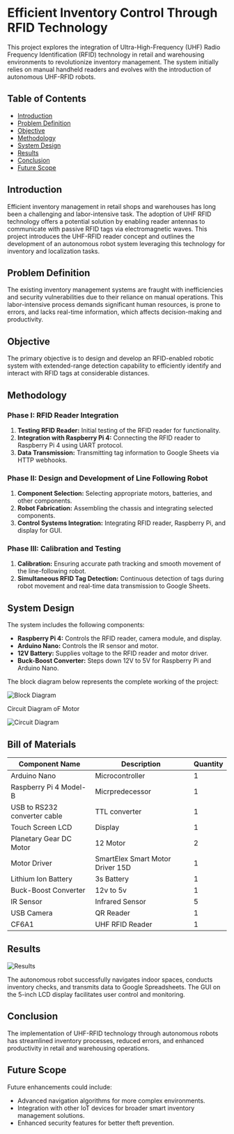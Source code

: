 # Efficient Inventory Control Through RFID Technology

This project explores the integration of Ultra-High-Frequency (UHF) Radio Frequency Identification (RFID) technology in retail and warehousing environments to revolutionize inventory management. The system initially relies on manual handheld readers and evolves with the introduction of autonomous UHF-RFID robots.

## Table of Contents

- [Introduction](#introduction)
- [Problem Definition](#problem-definition)
- [Objective](#objective)
- [Methodology](#methodology)
- [System Design](#system-design)
- [Results](#results)
- [Conclusion](#conclusion)
- [Future Scope](#future-scope)


## Introduction

Efficient inventory management in retail shops and warehouses has long been a challenging and labor-intensive task. The adoption of UHF RFID technology offers a potential solution by enabling reader antennas to communicate with passive RFID tags via electromagnetic waves. This project introduces the UHF-RFID reader concept and outlines the development of an autonomous robot system leveraging this technology for inventory and localization tasks.

## Problem Definition

The existing inventory management systems are fraught with inefficiencies and security vulnerabilities due to their reliance on manual operations. This labor-intensive process demands significant human resources, is prone to errors, and lacks real-time information, which affects decision-making and productivity. 

## Objective

The primary objective is to design and develop an RFID-enabled robotic system with extended-range detection capability to efficiently identify and interact with RFID tags at considerable distances.

## Methodology

### Phase I: RFID Reader Integration
1. **Testing RFID Reader:** Initial testing of the RFID reader for functionality.
2. **Integration with Raspberry Pi 4:** Connecting the RFID reader to Raspberry Pi 4 using UART protocol.
3. **Data Transmission:** Transmitting tag information to Google Sheets via HTTP webhooks.

### Phase II: Design and Development of Line Following Robot
1. **Component Selection:** Selecting appropriate motors, batteries, and other components.
2. **Robot Fabrication:** Assembling the chassis and integrating selected components.
3. **Control Systems Integration:** Integrating RFID reader, Raspberry Pi, and display for GUI.

### Phase III: Calibration and Testing
1. **Calibration:** Ensuring accurate path tracking and smooth movement of the line-following robot.
2. **Simultaneous RFID Tag Detection:** Continuous detection of tags during robot movement and real-time data transmission to Google Sheets.

## System Design

The system includes the following components:
- **Raspberry Pi 4:** Controls the RFID reader, camera module, and display.
- **Arduino Nano:** Controls the IR sensor and motor.
- **12V Battery:** Supplies voltage to the RFID reader and motor driver.
- **Buck-Boost Converter:** Steps down 12V to 5V for Raspberry Pi and Arduino Nano.

The block diagram below represents the complete working of the project:

![Block Diagram](https://github.com/Dhanush-b/Efficient-Inventory-Control-Through-RFID-Technology/assets/83268895/ee8b3b75-04ce-4b61-93ae-e9a562f95667)

Circuit Diagram oF Motor

![Circuit Diagram](https://github.com/Dhanush-b/Efficient-Inventory-Control-Through-RFID-Technology/assets/83268895/d4807123-a6ff-49b0-be68-f04efa8ab724)

## Bill of Materials
| Component Name   | Description  | Quantity |
|------------------|--------------|----------|
| Arduino Nano     | Microcontroller | 1      |
| Raspberry Pi 4 Model-B | Micrpredecessor  | 1      |
| USB to RS232 converter cable         | TTL converter | 1      |
| Touch Screen LCD    | Display | 1      |
| Planetary Gear DC Motor           | 12 Motor     | 2      |
|  Motor Driver         | SmartElex Smart Motor Driver 15D     | 1      |
| Lithium Ion Battery | 3s Battery   | 1      |
| Buck-Boost Converter | 12v to 5v | 1  |
| IR Sensor        | Infrared Sensor | 5      |
|  USB Camera        | QR Reader | 1|
|  CF6A1           | UHF RFID Reader  | 1 |


## Results

![Results](https://github.com/Dhanush-b/Efficient-Inventory-Control-Through-RFID-Technology/assets/83268895/615f129c-c69d-4660-8c75-e9b763cd3990)


The autonomous robot successfully navigates indoor spaces, conducts inventory checks, and transmits data to Google Spreadsheets. The GUI on the 5-inch LCD display facilitates user control and monitoring.


## Conclusion

The implementation of UHF-RFID technology through autonomous robots has streamlined inventory processes, reduced errors, and enhanced productivity in retail and warehousing operations.

## Future Scope

Future enhancements could include:
- Advanced navigation algorithms for more complex environments.
- Integration with other IoT devices for broader smart inventory management solutions.
- Enhanced security features for better theft prevention.


